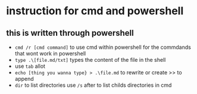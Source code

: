 # instruction for cmd and powershell
## this is written through powershell
* `cmd /r [cmd command]` to use cmd within powershell for the commdands that wont work in powershell
* `type .\[file.md/txt]` types the content of the file in the shell
* use `tab` allot
* `echo [thing you wanna type} > .\file.md`  to rewrite or create >> to append
* `dir` to list directories use `/s` after to list childs directories in cmd
